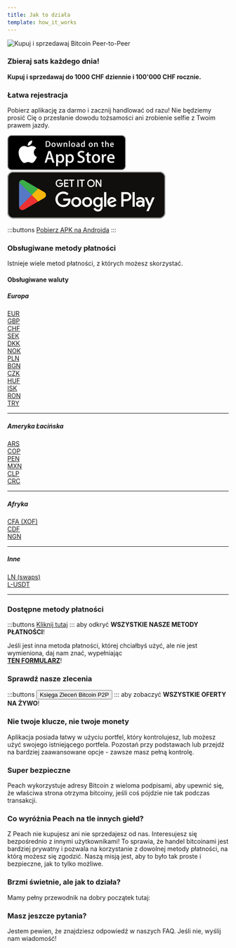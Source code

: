 ```yaml
---
title: Jak to działa
template: how_it_works
---
```


<!--[teaser]-->

![Kupuj i sprzedawaj Bitcoin Peer-to-Peer](/img/how-it-works/buy-and-sell-bitcoin-peer-to-peer.png)

### Zbieraj sats <span>każdego dnia</span>!

**Kupuj i sprzedawaj do 1000 CHF dziennie i 100'000 CHF rocznie.**

<!--[easy_registration]-->

### Łatwa rejestracja

Pobierz aplikację za darmo i zacznij handlować od razu! Nie będziemy prosić Cię o przesłanie dowodu tożsamości ani zrobienie selfie z Twoim prawem jazdy.

<div class="custom-section_357">
  <div class="md:flex items-end">
    <a href="https://testflight.apple.com/join/wfSPFEWG"><img class="h-180px md:h-90px" src="/img/home/download-on-the-app-store.svg" alt="Pobierz aplikację Peach Bitcoin z App Store bez weryfikacji KYC"></a>
    <a class="md:ml-4" href="https://play.google.com/store/apps/details?id=com.peachbitcoin.peach.mainnet"><img class="h-180px md:h-90px" src="/img/home/get-it-on-google-play.svg" alt="Pobierz aplikację Peach Bitcoin z Google Play Store bez weryfikacji tożsamości"></a>
  </div>

:::buttons
[Pobierz APK na Androida](/pl/apk/)
:::

</div>

<!--[payment_methods]-->

### Obsługiwane metody płatności

Istnieje wiele metod płatności, z których możesz skorzystać.<br>

#### Obsługiwane waluty

##### Europa

<div class="payment-grid_894">
    <div class="payment-grid-item_523">
        <a href="/pl/faq/Buy-&-Sell-Bitcoin-using-eur-in-2024/">
            <i class="fas fa-euro-sign"></i>
            EUR
        </a>
    </div>
    <div class="payment-grid-item_523">
        <a href="/pl/faq/Buy-&-Sell-Bitcoin-using-gbp-in-2024/">
            <i class="fas fa-pound-sign"></i>
            GBP
        </a>
    </div>
    <div class="payment-grid-item_523">
        <a href="/pl/faq/Buy-&-Sell-Bitcoin-using-chf-in-2024/">
            <i class="fas fa-dollar-sign"></i>
            CHF
        </a>
    </div>
    <div class="payment-grid-item_523">
        <a href="/pl/faq/Buy-&-Sell-Bitcoin-using-sek-in-2024/">
            <i class="fas fa-coins"></i>
            SEK
        </a>
    </div>
    <div class="payment-grid-item_523">
        <a href="/pl/faq/Buy-&-Sell-Bitcoin-using-dkk-in-2024/">
            <i class="fas fa-coins"></i>
            DKK
        </a>
    </div>
    <div class="payment-grid-item_523">
        <a href="/pl/faq/Buy-&-Sell-Bitcoin-using-nok-in-2024/">
            <i class="fas fa-coins"></i>
            NOK
        </a>
    </div>
    <div class="payment-grid-item_523">
        <a href="/pl/faq/Buy-&-Sell-Bitcoin-using-pln-in-2024/">
            <i class="fas fa-coins"></i>
            PLN
        </a>
    </div>
    <div class="payment-grid-item_523">
        <a href="/pl/faq/Buy-&-Sell-Bitcoin-using-bgn-in-2024/">
            <i class="fas fa-coins"></i>
            BGN
        </a>
    </div>
    <div class="payment-grid-item_523">
        <a href="/pl/faq/Buy-&-Sell-Bitcoin-using-czk-in-2024/">
            <i class="fas fa-coins"></i>
            CZK
        </a>
    </div>
    <div class="payment-grid-item_523">
        <a href="/pl/faq/Buy-&-Sell-Bitcoin-using-huf-in-2024/">
            <i class="fas fa-coins"></i>
            HUF
        </a>
    </div>
    <div class="payment-grid-item_523">
        <a href="/pl/faq/Buy-&-Sell-Bitcoin-using-isk-in-2024/">
            <i class="fas fa-coins"></i>
            ISK
        </a>
    </div>
    <div class="payment-grid-item_523">
        <a href="/pl/faq/Buy-&-Sell-Bitcoin-using-ron-in-2024/">
            <i class="fas fa-coins"></i>
            RON
        </a>
    </div>
    <div class="payment-grid-item_523">
        <a href="/pl/faq/Buy-&-Sell-Bitcoin-using-try-in-2024/">
            <i class="fas fa-lira-sign"></i>
            TRY
        </a>
    </div>
</div>

---

##### Ameryka Łacińska

<div class="payment-grid_894">
    <div class="payment-grid-item_523">
        <a href="/pl/faq/Buy-&-Sell-Bitcoin-using-ars-in-2024/">
            <i class="fas fa-dollar-sign"></i>
            ARS
        </a>
    </div>
    <div class="payment-grid-item_523">
        <a href="/pl/faq/Buy-&-Sell-Bitcoin-using-cop-in-2024/">
            <i class="fas fa-dollar-sign"></i>
            COP
        </a>
    </div>
    <div class="payment-grid-item_523">
        <a href="/pl/faq/Buy-&-Sell-Bitcoin-using-pen-in-2024/">
            <i class="fas fa-dollar-sign"></i>
            PEN
        </a>
    </div>
    <div class="payment-grid-item_523">
        <a href="/pl/faq/Buy-&-Sell-Bitcoin-using-mxn-in-2024/">
            <i class="fas fa-dollar-sign"></i>
            MXN
        </a>
    </div>
    <div class="payment-grid-item_523">
        <a href="/pl/faq/Buy-&-Sell-Bitcoin-using-clp-in-2024/">
            <i class="fas fa-dollar-sign"></i>
            CLP
        </a>
    </div>
    <div class="payment-grid-item_523">
        <a href="/pl/faq/Buy-&-Sell-Bitcoin-using-crc-in-2024/">
            <i class="fas fa-dollar-sign"></i>
            CRC
        </a>
    </div>
</div>

---

##### Afryka

<div class="payment-grid_894">
    <div class="payment-grid-item_523">
        <a href="/pl/faq/Buy-&-Sell-Bitcoin-using-cfa-xof-in-2024/">
            <i class="fas fa-coins"></i>
            CFA (XOF)
        </a>
    </div>
    <div class="payment-grid-item_523">
        <a href="/pl/faq/Buy-&-Sell-Bitcoin-using-cdf-in-2024/">
            <i class="fas fa-coins"></i>
            CDF
        </a>
    </div>
    <div class="payment-grid-item_523">
        <a href="/pl/faq/Buy-&-Sell-Bitcoin-using-ngn-in-2024/">
            <i class="fas fa-coins"></i>
            NGN
        </a>
    </div>
</div>

---

##### Inne

<div class="payment-grid_894">
    <div class="payment-grid-item_523">
        <a href="/pl/faq/Buy-&-Sell-Bitcoin-using-ln-swaps-in-2024/">
            <i class="fas fa-coins"></i>
            LN (swaps)
        </a>
    </div>
    <div class="payment-grid-item_523">
        <a href="/pl/faq/Buy-&-Sell-Bitcoin-using-l-usdt-in-2024/">
            <i class="fas fa-coins"></i>
            L-USDT
        </a>
    </div>
</div>

---

### Dostępne metody płatności

:::buttons
[Kliknij tutaj](/pl/faq/Buy-&-Sell-Bitcoin-using-any-payment-method-2024-with-PeachBitcoin)
:::
aby odkryć **WSZYSTKIE NASZE METODY PŁATNOŚCI**!

Jeśli jest inna metoda płatności, której chciałbyś użyć, ale nie jest wymieniona, daj nam znać, wypełniając<br>
**[TEN FORMULARZ](https://ncxldazr6m4.typeform.com/to/SJljDnae)**!

### Sprawdź nasze zlecenia

:::buttons
<button class="btn" id="customBtn" onclick="window.location.href='/pl/kycfree-orderbook'">Księga Zleceń Bitcoin P2P</button>
:::
aby zobaczyć **WSZYSTKIE OFERTY NA ŻYWO**!

<!--[self_custody]-->

### Nie twoje klucze, nie twoje monety

Aplikacja posiada łatwy w użyciu portfel, który kontrolujesz, lub możesz użyć swojego istniejącego portfela. Pozostań przy podstawach lub przejdź na bardziej zaawansowane opcje - zawsze masz pełną kontrolę.

<!--[security]-->

### Super bezpieczne

Peach wykorzystuje adresy Bitcoin z wieloma podpisami, aby upewnić się, że właściwa strona otrzyma bitcoiny, jeśli coś pójdzie nie tak podczas transakcji.

<!--[difference]-->

### Co wyróżnia Peach na tle innych giełd?

Z Peach nie kupujesz ani nie sprzedajesz od nas.
Interesujesz się bezpośrednio z innymi użytkownikami!
To sprawia, że handel bitcoinami jest bardziej prywatny i pozwala na korzystanie z dowolnej metody płatności, na którą możesz się zgodzić.
Naszą misją jest, aby to było tak proste i bezpieczne, jak to tylko możliwe.

<!--[sounds_cool]-->

### Brzmi świetnie, ale jak to działa?

Mamy pełny przewodnik na dobry początek tutaj:

<!--[questions]-->

### Masz jeszcze pytania?

Jestem pewien, że znajdziesz odpowiedź w naszych FAQ.
Jeśli nie, wyślij nam wiadomość!
